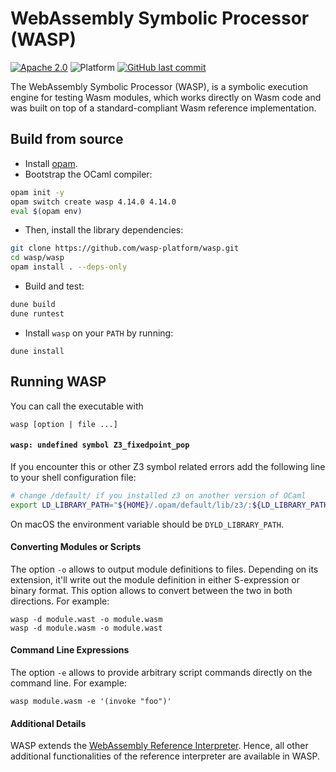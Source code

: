 # WebAssembly Symbolic Processor (WASP)

[![Apache 2.0](https://img.shields.io/badge/license-Apache%202.0-blue)](LICENSE)
![Platform](https://img.shields.io/badge/platform-linux%20%7C%20macos-lightgrey)
[![GitHub last commit](https://img.shields.io/github/last-commit/wasp-platform/wasp)](https://github.com/wasp-platform/wasp/commit/main~0)

The WebAssembly Symbolic Processor (WASP), is a symbolic execution engine for
testing Wasm modules, which works directly on Wasm code and was built on top 
of a standard-compliant Wasm reference implementation.

## Build from source


- Install [opam](https://opam.ocaml.org/doc/Install.html).
- Bootstrap the OCaml compiler:

```sh
opam init -y
opam switch create wasp 4.14.0 4.14.0
eval $(opam env)
```

* Then, install the library dependencies:

```sh
git clone https://github.com/wasp-platform/wasp.git
cd wasp/wasp
opam install . --deps-only
```

* Build and test:

```sh
dune build
dune runtest
```

* Install `wasp` on your `PATH` by running:

```
dune install
```

## Running WASP

You can call the executable with

```
wasp [option | file ...]
```

#### `wasp: undefined symbol Z3_fixedpoint_pop`

If you encounter this or other Z3 symbol related errors 
add the following line to your shell configuration file:

```sh
# change /default/ if you installed z3 on another version of OCaml
export LD_LIBRARY_PATH="${HOME}/.opam/default/lib/z3/:${LD_LIBRARY_PATH}"
```

On macOS the environment variable should be `DYLD_LIBRARY_PATH`.

#### Converting Modules or Scripts

The option `-o` allows to output module definitions to 
files. Depending on its extension, it'll write out 
the module definition in either S-expression or binary 
format. This option allows to convert between the 
two in both directions. For example:

```
wasp -d module.wast -o module.wasm
wasp -d module.wasm -o module.wast
```
#### Command Line Expressions

The option `-e` allows to provide arbitrary script commands 
directly on the command line. For example:

```
wasp module.wasm -e '(invoke "foo")'
```

#### Additional Details

WASP extends the [WebAssembly Reference Interpreter](https://github.com/WebAssembly/spec/tree/master/interpreter). Hence, all other additional functionalities of the reference interpreter are available in WASP.

